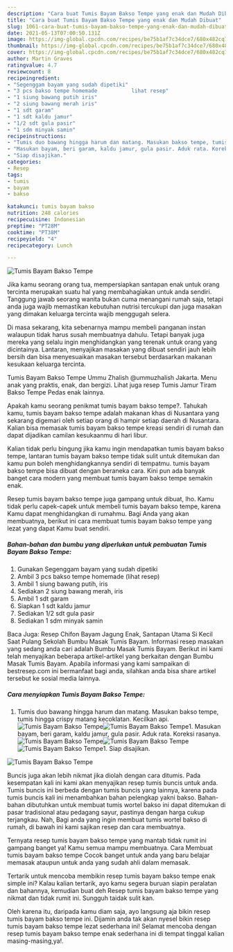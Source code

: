 ```yaml
---
description: "Cara buat Tumis Bayam Bakso Tempe yang enak dan Mudah Dibuat"
title: "Cara buat Tumis Bayam Bakso Tempe yang enak dan Mudah Dibuat"
slug: 1061-cara-buat-tumis-bayam-bakso-tempe-yang-enak-dan-mudah-dibuat
date: 2021-05-13T07:00:50.131Z
image: https://img-global.cpcdn.com/recipes/be75b1af7c34dce7/680x482cq70/tumis-bayam-bakso-tempe-foto-resep-utama.jpg
thumbnail: https://img-global.cpcdn.com/recipes/be75b1af7c34dce7/680x482cq70/tumis-bayam-bakso-tempe-foto-resep-utama.jpg
cover: https://img-global.cpcdn.com/recipes/be75b1af7c34dce7/680x482cq70/tumis-bayam-bakso-tempe-foto-resep-utama.jpg
author: Martin Graves
ratingvalue: 4.7
reviewcount: 8
recipeingredient:
- "Segenggam bayam yang sudah dipetiki"
- "3 pcs bakso tempe homemade           lihat resep"
- "1 siung bawang putih iris"
- "2 siung bawang merah iris"
- "1 sdt garam"
- "1 sdt kaldu jamur"
- "1/2 sdt gula pasir"
- "1 sdm minyak samin"
recipeinstructions:
- "Tumis duo bawang hingga harum dan matang. Masukan bakso tempe, tumis hingga crispy matang kecoklatan. Kecilkan api."
- "Masukan bayam, beri garam, kaldu jamur, gula pasir. Aduk rata. Koreksi rasanya."
- "Siap disajikan."
categories:
- Resep
tags:
- tumis
- bayam
- bakso

katakunci: tumis bayam bakso 
nutrition: 248 calories
recipecuisine: Indonesian
preptime: "PT28M"
cooktime: "PT38M"
recipeyield: "4"
recipecategory: Lunch

---
```



![Tumis Bayam Bakso Tempe](https://img-global.cpcdn.com/recipes/be75b1af7c34dce7/680x482cq70/tumis-bayam-bakso-tempe-foto-resep-utama.jpg)

Jika kamu seorang orang tua, mempersiapkan santapan enak untuk orang tercinta merupakan suatu hal yang membahagiakan untuk anda sendiri. Tanggung jawab seorang  wanita bukan cuma menangani rumah saja, tetapi anda juga wajib memastikan kebutuhan nutrisi tercukupi dan juga masakan yang dimakan keluarga tercinta wajib menggugah selera.

Di masa  sekarang, kita sebenarnya mampu membeli panganan instan walaupun tidak harus susah membuatnya dahulu. Tetapi banyak juga mereka yang selalu ingin menghidangkan yang terenak untuk orang yang dicintainya. Lantaran, menyajikan masakan yang dibuat sendiri jauh lebih bersih dan bisa menyesuaikan masakan tersebut berdasarkan makanan kesukaan keluarga tercinta. 

Tumis Bayam Bakso Tempe Ummu Zhalish @ummuzhalish Jakarta. Menu anak yang praktis, enak, dan bergizi. Lihat juga resep Tumis Jamur Tiram Bakso Tempe Pedas enak lainnya.

Apakah kamu seorang penikmat tumis bayam bakso tempe?. Tahukah kamu, tumis bayam bakso tempe adalah makanan khas di Nusantara yang sekarang digemari oleh setiap orang di hampir setiap daerah di Nusantara. Kalian bisa memasak tumis bayam bakso tempe kreasi sendiri di rumah dan dapat dijadikan camilan kesukaanmu di hari libur.

Kalian tidak perlu bingung jika kamu ingin mendapatkan tumis bayam bakso tempe, lantaran tumis bayam bakso tempe tidak sulit untuk ditemukan dan kamu pun boleh menghidangkannya sendiri di tempatmu. tumis bayam bakso tempe bisa dibuat dengan beraneka cara. Kini pun ada banyak banget cara modern yang membuat tumis bayam bakso tempe semakin enak.

Resep tumis bayam bakso tempe juga gampang untuk dibuat, lho. Kamu tidak perlu capek-capek untuk membeli tumis bayam bakso tempe, karena Kamu dapat menghidangkan di rumahmu. Bagi Anda yang akan membuatnya, berikut ini cara membuat tumis bayam bakso tempe yang lezat yang dapat Kamu buat sendiri.

<!--inarticleads1-->

##### Bahan-bahan dan bumbu yang diperlukan untuk pembuatan Tumis Bayam Bakso Tempe:

1. Gunakan Segenggam bayam yang sudah dipetiki
1. Ambil 3 pcs bakso tempe homemade           (lihat resep)
1. Ambil 1 siung bawang putih, iris
1. Sediakan 2 siung bawang merah, iris
1. Ambil 1 sdt garam
1. Siapkan 1 sdt kaldu jamur
1. Sediakan 1/2 sdt gula pasir
1. Sediakan 1 sdm minyak samin


Baca Juga: Resep Chifon Bayam Jagung Enak, Santapan Utama Si Kecil Saat Pulang Sekolah Bumbu Masak Tumis Bayam. Informasi resep masakan yang sedang anda cari adalah Bumbu Masak Tumis Bayam. Berikut ini kami telah menyajikan beberapa artikel-artikel yang berkaitan dengan Bumbu Masak Tumis Bayam. Apabila informasi yang kami sampaikan di bestresep.com ini bermanfaat bagi anda, silahkan anda bisa share artikel tersebut ke sosial media lainnya. 

<!--inarticleads2-->

##### Cara menyiapkan Tumis Bayam Bakso Tempe:

1. Tumis duo bawang hingga harum dan matang. Masukan bakso tempe, tumis hingga crispy matang kecoklatan. Kecilkan api.
<img src="https://img-global.cpcdn.com/steps/9696c5ab44f26e9b/160x128cq70/tumis-bayam-bakso-tempe-langkah-memasak-1-foto.jpg" alt="Tumis Bayam Bakso Tempe"><img src="https://img-global.cpcdn.com/steps/3ab49b9f7714e510/160x128cq70/tumis-bayam-bakso-tempe-langkah-memasak-1-foto.jpg" alt="Tumis Bayam Bakso Tempe">1. Masukan bayam, beri garam, kaldu jamur, gula pasir. Aduk rata. Koreksi rasanya.
<img src="https://img-global.cpcdn.com/steps/81cebebc4c2fe959/160x128cq70/tumis-bayam-bakso-tempe-langkah-memasak-2-foto.jpg" alt="Tumis Bayam Bakso Tempe"><img src="https://img-global.cpcdn.com/steps/39b1e9c75c417c1f/160x128cq70/tumis-bayam-bakso-tempe-langkah-memasak-2-foto.jpg" alt="Tumis Bayam Bakso Tempe"><img src="https://img-global.cpcdn.com/steps/db30d1653d0f90a7/160x128cq70/tumis-bayam-bakso-tempe-langkah-memasak-2-foto.jpg" alt="Tumis Bayam Bakso Tempe">1. Siap disajikan.
<img src="https://img-global.cpcdn.com/steps/f5decb0cf1a2c2ff/160x128cq70/tumis-bayam-bakso-tempe-langkah-memasak-3-foto.jpg" alt="Tumis Bayam Bakso Tempe">

Buncis juga akan lebih nikmat jika diolah dengan cara ditumis. Pada kesempatan kali ini kami akan menyajikan resep tumis buncis untuk anda. Tumis buncis ini berbeda dengan tumis buncis yang lainnya, karena pada tumis buncis kali ini menambahkan bahan pelengkap yakni bakso. Bahan-bahan dibutuhkan untuk membuat tumis wortel bakso ini dapat ditemukan di pasar tradisional atau pedagang sayur, pastinya dengan harga cukup terjangkau. Nah, Bagi anda yang ingin membuat tumis wortel bakso di rumah, di bawah ini kami sajikan resep dan cara membuatnya. 

Ternyata resep tumis bayam bakso tempe yang mantab tidak rumit ini gampang banget ya! Kamu semua mampu membuatnya. Cara Membuat tumis bayam bakso tempe Cocok banget untuk anda yang baru belajar memasak ataupun untuk anda yang sudah ahli dalam memasak.

Tertarik untuk mencoba membikin resep tumis bayam bakso tempe enak simple ini? Kalau kalian tertarik, ayo kamu segera buruan siapin peralatan dan bahannya, kemudian buat deh Resep tumis bayam bakso tempe yang nikmat dan tidak rumit ini. Sungguh taidak sulit kan. 

Oleh karena itu, daripada kamu diam saja, ayo langsung aja bikin resep tumis bayam bakso tempe ini. Dijamin anda tak akan nyesel bikin resep tumis bayam bakso tempe lezat sederhana ini! Selamat mencoba dengan resep tumis bayam bakso tempe enak sederhana ini di tempat tinggal kalian masing-masing,ya!.

